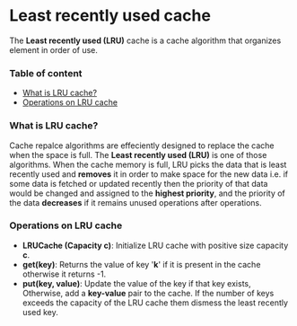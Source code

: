 # Least recently used cache

The **Least recently used (LRU)** cache is a cache algorithm that organizes element in order of use.

### Table of content

- [What is LRU cache?](#what-is-lru-cache)
- [Operations on LRU cache](#operations-on-lru-cache)

### What is LRU cache?

Cache repalce algorithms are effeciently designed to replace the cache when the space is full. The **Least recently used (LRU)** is one of  those algorithms. When the cache memory is full, LRU picks the data that is least recently used and **removes** it in order to make space for the new data i.e. if some data is fetched or updated recently then the priority of that data would be changed and assigned to the **highest priority**, and the priority of the data **decreases** if it remains unused operations after operations.

### Operations on LRU cache

- **LRUCache (Capacity c)**: Initialize LRU cache with positive size capacity **c**.
- **get(key)**: Returns the value of key '**k**' if it is present in the cache otherwise it returns -1.
- **put(key, value)**: Update the value of the key if that key exists, Otherwise, add a **key-value** pair to the cache. If the number of keys exceeds the capacity of the LRU cache them dismess the least recently used key.